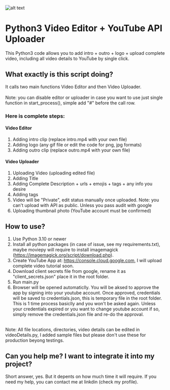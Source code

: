 ![alt text](http://repository-images.githubusercontent.com/517701519/e88551b1-0411-4113-8bde-beff910047a9)

# Python3 Video Editor + YouTube API Uploader
This Python3 code allows you to add intro + outro + logo + upload complete video, including all video details to YouTube by single click.

## What exactly is this script doing?
It calls two main functions Video Editor and then Video Uploader.  
<br/> 
Note: you can disable editor or uploader in case you want to use just single function in start_process(), simple add "#" before the call row.

### Here is complete steps:
#### Video Editor
1.  Adding intro clip (replace intro.mp4 with your own file)
2.  Adding logo (any gif file or edit the code for png, jpg formats)
3.  Adding outro clip (replace outro.mp4 with your own file)

#### Video Uploader
1.  Uploading Video (uploading edited file)
2.  Adding Title
3.  Adding Complete Description + urls + emojis + tags + any info you desire
4.  Adding tags
5.  Video will be "Private", edit status manually once uploaded. Note: you can't upload with API as public. Unless you pass audit with google
6.  Uploading thumbnail photo (YouTube account must be confirmed)


## How to use?
1. Use Python 3.10 or newer
2. Install all python packages (in case of issue, see my requirements.txt), maybe moviepy will require to install imagemagick (https://imagemagick.org/script/download.php).
3. Create YouTube App at: https://console.cloud.google.com, I will upload complete video tutorial soon.
4. Download client secrets file from google, rename it as "client_secrets.json" place it in the root folder.
5. Run main.py
6. Browser will be opened automaticlly. You will be aksed to approve the app by signing into your youtube account. Once approved, credentials will be saved to credentials.json, this is temporary file in the root folder. This is 1 time process basiclly and you won't be asked again. Unless your credentials expired or you want to change youtube account if so, simply remove the credentials.json file and re-do the approval.
<br/>
Note: All file locations, directories, video details can be edited in videoDetails.py, I added sample files but please don't use these for production beyong testings.

## Can you help me? I want to integrate it into my project?
Short answer, yes. But it depents on how much time it will require. If you need my help, you can contact me at linkdin (check my profile).

